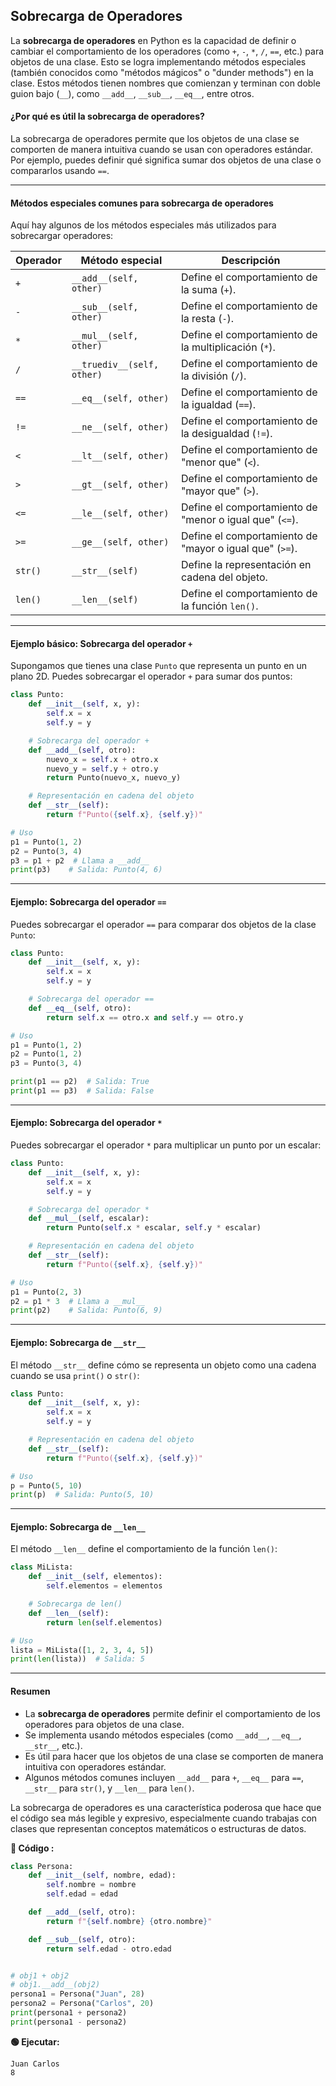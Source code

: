 ## Sobrecarga de Operadores

La **sobrecarga de operadores** en Python es la capacidad de definir o cambiar el comportamiento de los operadores (como `+`, `-`, `*`, `/`, `==`, etc.) para objetos de una clase. Esto se logra implementando métodos especiales (también conocidos como "métodos mágicos" o "dunder methods") en la clase. Estos métodos tienen nombres que comienzan y terminan con doble guion bajo (`__`), como `__add__`, `__sub__`, `__eq__`, entre otros.

#### ¿Por qué es útil la sobrecarga de operadores?

La sobrecarga de operadores permite que los objetos de una clase se comporten de manera intuitiva cuando se usan con operadores estándar. Por ejemplo, puedes definir qué significa sumar dos objetos de una clase o compararlos usando `==`.

---

#### Métodos especiales comunes para sobrecarga de operadores

Aquí hay algunos de los métodos especiales más utilizados para sobrecargar operadores:

| Operador | Método especial       | Descripción                                  |
|----------|-----------------------|----------------------------------------------|
| `+`      | `__add__(self, other)`| Define el comportamiento de la suma (`+`).   |
| `-`      | `__sub__(self, other)`| Define el comportamiento de la resta (`-`).  |
| `*`      | `__mul__(self, other)`| Define el comportamiento de la multiplicación (`*`). |
| `/`      | `__truediv__(self, other)`| Define el comportamiento de la división (`/`). |
| `==`     | `__eq__(self, other)` | Define el comportamiento de la igualdad (`==`). |
| `!=`     | `__ne__(self, other)` | Define el comportamiento de la desigualdad (`!=`). |
| `<`      | `__lt__(self, other)` | Define el comportamiento de "menor que" (`<`). |
| `>`      | `__gt__(self, other)` | Define el comportamiento de "mayor que" (`>`). |
| `<=`     | `__le__(self, other)` | Define el comportamiento de "menor o igual que" (`<=`). |
| `>=`     | `__ge__(self, other)` | Define el comportamiento de "mayor o igual que" (`>=`). |
| `str()`  | `__str__(self)`       | Define la representación en cadena del objeto. |
| `len()`  | `__len__(self)`       | Define el comportamiento de la función `len()`. |

---

#### Ejemplo básico: Sobrecarga del operador `+`

Supongamos que tienes una clase `Punto` que representa un punto en un plano 2D. Puedes sobrecargar el operador `+` para sumar dos puntos:

```python
class Punto:
    def __init__(self, x, y):
        self.x = x
        self.y = y

    # Sobrecarga del operador +
    def __add__(self, otro):
        nuevo_x = self.x + otro.x
        nuevo_y = self.y + otro.y
        return Punto(nuevo_x, nuevo_y)

    # Representación en cadena del objeto
    def __str__(self):
        return f"Punto({self.x}, {self.y})"

# Uso
p1 = Punto(1, 2)
p2 = Punto(3, 4)
p3 = p1 + p2  # Llama a __add__
print(p3)    # Salida: Punto(4, 6)
```

---

#### Ejemplo: Sobrecarga del operador `==`

Puedes sobrecargar el operador `==` para comparar dos objetos de la clase `Punto`:

```python
class Punto:
    def __init__(self, x, y):
        self.x = x
        self.y = y

    # Sobrecarga del operador ==
    def __eq__(self, otro):
        return self.x == otro.x and self.y == otro.y

# Uso
p1 = Punto(1, 2)
p2 = Punto(1, 2)
p3 = Punto(3, 4)

print(p1 == p2)  # Salida: True
print(p1 == p3)  # Salida: False
```

---

#### Ejemplo: Sobrecarga del operador `*`

Puedes sobrecargar el operador `*` para multiplicar un punto por un escalar:

```python
class Punto:
    def __init__(self, x, y):
        self.x = x
        self.y = y

    # Sobrecarga del operador *
    def __mul__(self, escalar):
        return Punto(self.x * escalar, self.y * escalar)

    # Representación en cadena del objeto
    def __str__(self):
        return f"Punto({self.x}, {self.y})"

# Uso
p1 = Punto(2, 3)
p2 = p1 * 3  # Llama a __mul__
print(p2)    # Salida: Punto(6, 9)
```

---

#### Ejemplo: Sobrecarga de `__str__`

El método `__str__` define cómo se representa un objeto como una cadena cuando se usa `print()` o `str()`:

```python
class Punto:
    def __init__(self, x, y):
        self.x = x
        self.y = y

    # Representación en cadena del objeto
    def __str__(self):
        return f"Punto({self.x}, {self.y})"

# Uso
p = Punto(5, 10)
print(p)  # Salida: Punto(5, 10)
```

---

#### Ejemplo: Sobrecarga de `__len__`

El método `__len__` define el comportamiento de la función `len()`:

```python
class MiLista:
    def __init__(self, elementos):
        self.elementos = elementos

    # Sobrecarga de len()
    def __len__(self):
        return len(self.elementos)

# Uso
lista = MiLista([1, 2, 3, 4, 5])
print(len(lista))  # Salida: 5
```

---

#### Resumen

- La **sobrecarga de operadores** permite definir el comportamiento de los operadores para objetos de una clase.
- Se implementa usando métodos especiales (como `__add__`, `__eq__`, `__str__`, etc.).
- Es útil para hacer que los objetos de una clase se comporten de manera intuitiva con operadores estándar.
- Algunos métodos comunes incluyen `__add__` para `+`, `__eq__` para `==`, `__str__` para `str()`, y `__len__` para `len()`.

La sobrecarga de operadores es una característica poderosa que hace que el código sea más legible y expresivo, especialmente cuando trabajas con clases que representan conceptos matemáticos o estructuras de datos.


**📄 Código :**

```python
class Persona:
    def __init__(self, nombre, edad):
        self.nombre = nombre
        self.edad = edad

    def __add__(self, otro):
        return f"{self.nombre} {otro.nombre}"

    def __sub__(self, otro):
        return self.edad - otro.edad


# obj1 + obj2
# obj1.__add__(obj2)
persona1 = Persona("Juan", 28)
persona2 = Persona("Carlos", 20)
print(persona1 + persona2)
print(persona1 - persona2)

```

**🟢 Ejecutar:**

```console
Juan Carlos
8
```

